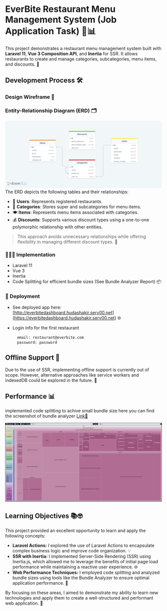 # EverBite Restaurant Menu Management System (Job Application Task) 🍔📊

This project demonstrates a restaurant menu management system built with **Laravel 11**, **Vue 3 Composition API**, and **Inertia** for SSR. It allows restaurants to create and manage categories, subcategories, menu items, and discounts. 🚀


## Development Process 🛠️

### Design Wireframe 📐
### Entity-Relationship Diagram (ERD) 🗂️
![ERD](docs/erd.png "ERD")
The ERD depicts the following tables and their relationships:
- 👥 **Users**: Represents registered restaurants. 
- 🍔 **Categories**: Stores super and subcategories for menu items.
- 🍽️ **Items**: Represents menu items associated with categories. 
- 💰 **Discounts**: Supports various discount types using a one-to-one polymorphic relationship with other entities. 

> This approach avoids unnecessary relationships while offering flexibility in managing different discount types. 🔄

### 👩🏻‍💻 Implementation 
- Laravel 11
- Vue 3
- Inertia
- Code Splitting for efficient bundle sizes (See Bundle Analyzer Report) 📦

### 🚀 Deployment 

- See deployed app here: [http://everbitedashboard.hudashakir.serv00.net](https://everbitedashboard.hudashakir.serv00.net) 🌐
- Login info for the first restaurant

        email: restaurant@everbite.com
        password: password

## Offline Support 📴 

Due to the use of SSR, implementing offline support is currently out of scope. However, alternative approaches like service workers and indexedDB could be explored in the future. 🔮

## Performance 📊
implemented code splitting to achive small bundle size
here you can find the screenshot of bundle analyzer [Link🔗 ](/docs/stats.html)

![Bundle Analyzer Screenshot](docs/bundle_analyzer.png)


## Learning Objectives 📚🤓
This project provided an excellent opportunity to learn and apply the following concepts:
- **Laravel Actions:** I explored the use of Laravel Actions to encapsulate complex business logic and improve code organization.  💡
- **SSR with Inertia:** I implemented Server-Side Rendering (SSR) using Inertia.js, which allowed me to leverage the benefits of initial page load performance while maintaining a reactive user experience. 🌐
- **Web Performance Techniques:** I employed code splitting and analyzed bundle sizes using tools like the Bundle Analyzer to ensure optimal application performance. 🚀

By focusing on these areas, I aimed to demonstrate my ability to learn new technologies and apply them to create a well-structured and performant web application. 🌟
